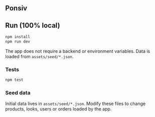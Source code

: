 ## Ponsiv

## Run (100% local)
```bash
npm install
npm run dev
```

The app does not require a backend or environment variables. Data is loaded from `assets/seed/*.json`.

### Tests

```bash
npm test
```

### Seed data

Initial data lives in `assets/seed/*.json`. Modify these files to change products, looks, users or orders loaded by the app.
